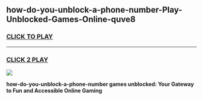 
## how-do-you-unblock-a-phone-number-Play-Unblocked-Games-Online-quve8
<h3>
<a href="https://premium76.site?title=how-do-you-unblock-a-phone-number&ref=25A">CLICK TO PLAY</a></h3>
<hr>

<h3>
<a href="https://premium76.site?title=how-do-you-unblock-a-phone-number&ref=25A">CLICK 2 PLAY</a>
  
</h3>

<a href="https://premium76.site?title=how-do-you-unblock-a-phone-number&ref=25A"><img src="https://clearcache.store/games.png"></a>


**how-do-you-unblock-a-phone-number games unblocked: Your Gateway to Fun and Accessible Online Gaming**
